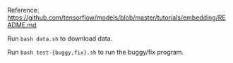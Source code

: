 Reference: https://github.com/tensorflow/models/blob/master/tutorials/embedding/README.md

Run `bash data.sh` to download data.

Run `bash test-{buggy,fix}.sh` to run the buggy/fix program.
